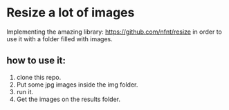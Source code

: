 # Resize a lot of images
Implementing the amazing library: https://github.com/nfnt/resize in order to use it with a folder filled with images.

## how to use it:
1.  clone this repo.
2.  Put some jpg images inside the img folder.
3.  run it.
4.  Get the images on the results folder.


